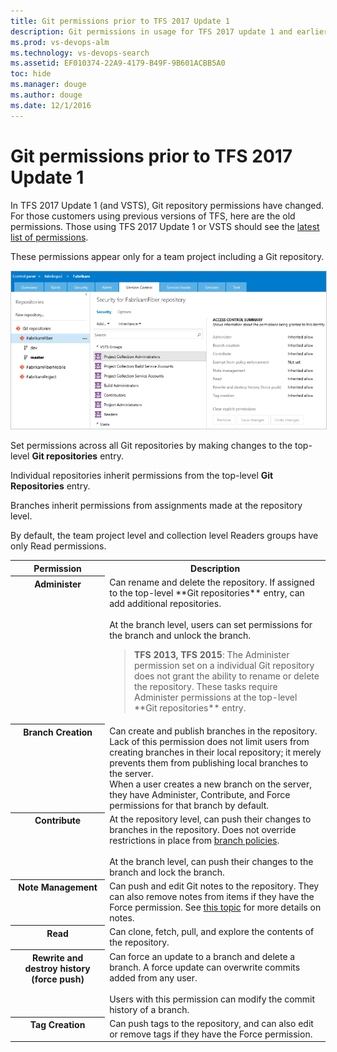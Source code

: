 ```yaml
---
title: Git permissions prior to TFS 2017 Update 1
description: Git permissions in usage for TFS 2017 update 1 and earlier versions 
ms.prod: vs-devops-alm
ms.technology: vs-devops-search
ms.assetid: EF010374-22A9-4179-B49F-9B601ACBB5A0
toc: hide
ms.manager: douge
ms.author: douge
ms.date: 12/1/2016
---
```


# Git permissions prior to TFS 2017 Update 1

In TFS 2017 Update 1 (and VSTS), Git repository permissions have changed.
For those customers using previous versions of TFS, here are the old permissions.
Those using TFS 2017 Update 1 or VSTS should see the [latest list of permissions](permissions.md#git-repository).

These permissions appear only for a team project including a Git repository.

<img src="_img/permissions/git-permissions-prior-to-2017.png" style="border: 1px solid #CCCCCC" />

Set permissions across all Git repositories by making changes to the top-level **Git repositories** entry.  

Individual repositories inherit permissions from the top-level **Git Repositories** entry.     

Branches inherit permissions from assignments made at the repository level.   

By default, the team project level and collection level Readers groups have only Read permissions.

<table valign="top" width="100%">
<tbody valign="top">
	<tr>
		<th width="30%">Permission</th>
		<th width="70%">Description</th>
	</tr>
	<tr>
		<th id="git-administer-permission">Administer</th>
		<td>
			Can rename and delete the repository. If assigned to the top-level **Git repositories** entry, can add additional repositories.
			<br /><br />
			At the branch level, users can set permissions for the branch and unlock the branch.
			<blockquote>
				<b>TFS 2013, TFS 2015</b>: The Administer permission set on a individual Git repository does not grant the ability to rename or delete the repository. These tasks require
				Administer permissions at the top-level **Git repositories** entry. 
			</blockquote>
		</td>
	</tr>
	<tr>
		<th id="git-branch-creation-permission">Branch Creation</th>
		<td>
			Can create and publish branches in the repository.<br />
			Lack of this permission does not limit users from creating branches in their local repository;
			it merely prevents them from publishing local branches to the server.<br />
			When a user creates a new branch on the server,
			they have Administer, Contribute, and Force permissions for that branch by default.
		</td>
	</tr>
	<tr>
		<th id="git-contribute-permission">Contribute</th>
		<td>
			At the repository level, can push their changes to branches in the repository. Does not override restrictions in place from <a href="https://www.visualstudio.com/docs/git/branch-policies">branch policies</a>.<br /><br />
			At the branch level, can push their changes to the branch and lock the branch.
		</td>
	</tr>
	<tr>
		<th id="git-note-management-permission">Note Management</th>
		<td>
			Can push and edit Git notes to the repository.
			They can also remove notes from items if they have the Force permission.
			See <a href="http://git-scm.com/2010/08/25/notes.html">this topic</a> for more details on notes.
		</td>
	</tr>
	<tr>
		<th id="git-read-permission">Read</th>
		<td>
			Can clone, fetch, pull, and explore the contents of the repository.
		</td>
	</tr>
	<tr>
		<th id="git-rewrite-and-destroy-history-permission">Rewrite and destroy history (force push)</th>
		<td>
			Can force an update to a branch and delete a branch. A force update can overwrite commits added from any user.<br /><br />
			Users with this permission can modify the commit history of a branch.
		</td>
	</tr>
	<tr>
		<th id="git-tag-creation-permission">Tag Creation</th>
		<td>
			Can push tags to the repository,
			and can also edit or remove tags if they have the Force permission.
		</td>
	</tr>
</tbody>
</table>
